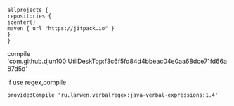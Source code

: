     allprojects {
    repositories {
    jcenter()
    maven { url "https://jitpack.io" }
    }
    }


compile 'com.github.djun100:UtilDeskTop:f3c6f5fd84d4bbeac04e0aa68dce71fd66a87d5d'

if use regex,compile

    providedCompile 'ru.lanwen.verbalregex:java-verbal-expressions:1.4'